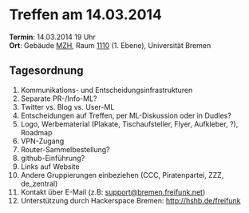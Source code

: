 # Treffen am 14.03.2014

**Termin**: 14.03.2014 19 Uhr  
**Ort**: Gebäude [MZH](http://www.openstreetmap.org/relation/3293414), Raum [1110](http://oracle-web.zfn.uni-bremen.de/lageplan/lageplan?FN=EB&Haus=MZH&Raum=1110) (1. Ebene), Universität Bremen

## Tagesordnung

1. Kommunikations- und Entscheidungsinfrastrukturen
  1. Separate PR-/Info-ML?
  2. Twitter vs. Blog vs. User-ML
  3. Entscheidungen auf Treffen, per ML-Diskussion oder in Dudles?
2. Logo, Werbematerial (Plakate, Tischaufsteller, Flyer, Aufkleber, ?), Roadmap
3. VPN-Zugang
4. Router-Sammelbestellung?
5. github-Einführung?
6. Links auf Website
7. Andere Gruppierungen einbeziehen (CCC, Piratenpartei, ZZZ, de_zentral)
8. Kontakt über E-Mail (z.B: support@bremen.freifunk.net)
9. Unterstützung durch Hackerspace Bremen: http://hshb.de/freifunk